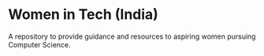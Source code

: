 # Women in Tech (India)
A repository to provide guidance and resources to aspiring women pursuing Computer Science.  
